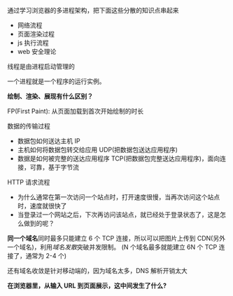 通过学习浏览器的多进程架构，把下面这些分散的知识点串起来

-   网络流程
-   页面渲染过程
-   js 执行流程
-   web 安全理论

线程是由进程启动管理的

一个进程就是一个程序的运行实例。

**绘制、渲染、展现有什么区别？**

FP(First Paint): 从页面加载到首次开始绘制的时长

数据的传输过程

-   数据包如何送达主机 IP
-   主机如何将数据包转交给应用 UDP(把数据包送达应用程序)
-   数据是如何被完整的送达应用程序 TCP(把数据包完整送达应用程序)，面向连接，可靠，基于字节流

HTTP 请求流程

-   为什么通常在第一次访问一个站点时，打开速度很慢，当再次访问这个站点时，速度就很快了
-   当登录过一个网站之后，下次再访问该站点，就已经处于登录状态了，这是怎么做到的呢？

**同一个域名**同时最多只能建立 6 个 TCP 连接，所以可以把图片上传到 CDN(另外一个域名)，利用*域名发散*突破并发限制。
(N 个域名最多就能建立 6N 个 TCP 连接了，通常为 2-4 个)

还有域名收敛是针对移动端的，因为域名太多，DNS 解析开销太大

**在浏览器里，从输入 URL 到页面展示，这中间发生了什么?**
